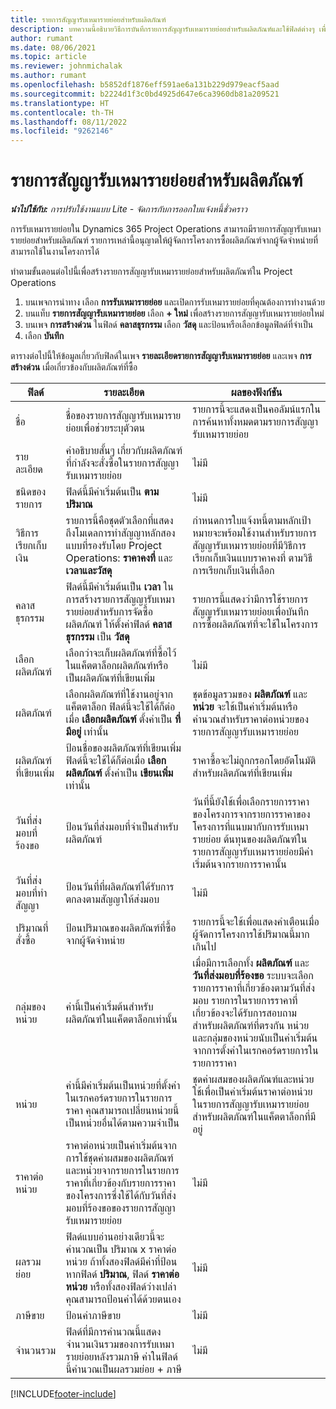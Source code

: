 ```yaml
---
title: รายการสัญญารับเหมารายย่อยสำหรับผลิตภัณฑ์
description: บทความนี้อธิบายวิธีการบันทึกรายการสัญญารับเหมารายย่อยสำหรับผลิตภัณฑ์และใช้ฟิลด์ต่างๆ เพื่อบันทึกการซื้อผลิตภัณฑ์จากผู้จัดจำหน่าย
author: rumant
ms.date: 08/06/2021
ms.topic: article
ms.reviewer: johnmichalak
ms.author: rumant
ms.openlocfilehash: b5852df1876eff591ae6a131b229d979eacf5aad
ms.sourcegitcommit: b2224d1f3c0bd4925d647e6ca3960db81a209521
ms.translationtype: HT
ms.contentlocale: th-TH
ms.lasthandoff: 08/11/2022
ms.locfileid: "9262146"
---
```

# <a name="subcontract-lines-for-products"></a>รายการสัญญารับเหมารายย่อยสำหรับผลิตภัณฑ์

_**นำไปใช้กับ:** การปรับใช้งานแบบ Lite - จัดการกับการออกใบแจ้งหนี้ชั่วคราว_

การรับเหมารายย่อยใน Dynamics 365 Project Operations สามารถมีรายการสัญญารับเหมารายย่อยสำหรับผลิตภัณฑ์ รายการเหล่านี้อนุญาตให้ผู้จัดการโครงการซื้อผลิตภัณฑ์จากผู้จัดจำหน่ายที่สามารถใช้ในงานโครงการได้

ทำตามขั้นตอนต่อไปนี้เพื่อสร้างรายการสัญญารับเหมารายย่อยสำหรับผลิตภัณฑ์ใน Project Operations

1. บนเพจการนำทาง เลือก **การรับเหมารายย่อย** และเปิดการรับเหมารายย่อยที่คุณต้องการทำงานด้วย 
2. บนแท็บ **รายการสัญญารับเหมารายย่อย** เลือก **+ ใหม่** เพื่อสร้างรายการสัญญารับเหมารายย่อยใหม่
3. บนเพจ **การสร้างด่วน** ในฟิลด์ **คลาสธุรกรรม** เลือก **วัสดุ** และป้อนหรือเลือกข้อมูลฟิลด์ที่จำเป็น 
4. เลือก **บันทึก**

ตารางต่อไปนี้ให้ข้อมูลเกี่ยวกับฟิลด์ในเพจ **รายละเอียดรายการสัญญารับเหมารายย่อย** และเพจ **การสร้างด่วน** เมื่อเกี่ยวข้องกับผลิตภัณฑ์ที่ซื้อ

| ฟิลด์ | รายละเอียด | ผลของฟังก์ชัน|
| ----- | ----------- | ----------- |
| ชื่อ | ชื่อของรายการสัญญารับเหมารายย่อยเพื่อช่วยระบุตัวตน |รายการนี้จะแสดงเป็นคอลัมน์แรกในการค้นหาทั้งหมดตามรายการสัญญารับเหมารายย่อย
| รายละเอียด | คำอธิบายสั้นๆ เกี่ยวกับผลิตภัณฑ์ที่กำลังจะสั่งซื้อในรายการสัญญารับเหมารายย่อย | ไม่มี |
| ชนิดของรายการ | ฟิลด์นี้มีค่าเริ่มต้นเป็น **ตามปริมาณ** |ไม่มี |
| วิธีการเรียกเก็บเงิน | รายการนี้คือชุดตัวเลือกที่แสดงถึงโมเดลการทำสัญญาหลักสองแบบที่รองรับโดย Project Operations: **ราคาคงที่** และ **เวลาและวัสดุ** | กำหนดการใบแจ้งหนี้ตามหลักเป้าหมายจะพร้อมใช้งานสำหรับรายการสัญญารับเหมารายย่อยที่มีวิธีการเรียกเก็บเงินแบบราคาคงที่ ตามวิธีการเรียกเก็บเงินที่เลือก |
| คลาสธุรกรรม |ฟิลด์นี้มีค่าเริ่มต้นเป็น **เวลา** ในการสร้างรายการสัญญารับเหมารายย่อยสำหรับการจัดซื้อผลิตภัณฑ์ ให้ตั้งค่าฟิลด์ **คลาสธุรกรรม** เป็น **วัสดุ**  | รายการนี้แสดงว่ามีการใช้รายการสัญญารับเหมารายย่อยเพื่อบันทึกการซื้อผลิตภัณฑ์ที่จะใช้ในโครงการ |
| เลือกผลิตภัณฑ์ | เลือกว่าจะเก็บผลิตภัณฑ์ที่ซื้อไว้ในแค็ตตาล็อกผลิตภัณฑ์หรือเป็นผลิตภัณฑ์ที่เขียนเพิ่ม |ไม่มี |
| ผลิตภัณฑ์ | เลือกผลิตภัณฑ์ที่ใช้งานอยู่จากแค็ตตาล็อก ฟิลด์นี้จะใช้ได้ก็ต่อเมื่อ **เลือกผลิตภัณฑ์** ตั้งค่าเป็น **ที่มีอยู่** เท่านั้น |ชุดข้อมูลรวมของ **ผลิตภัณฑ์** และ **หน่วย** จะใช้เป็นค่าเริ่มต้นหรือคำนวณสำหรับราคาต่อหน่วยของรายการสัญญารับเหมารายย่อย
| ผลิตภัณฑ์ที่เขียนเพิ่ม | ป้อนชื่อของผลิตภัณฑ์ที่เขียนเพิ่ม ฟิลด์นี้จะใช้ได้ก็ต่อเมื่อ **เลือกผลิตภัณฑ์** ตั้งค่าเป็น **เขียนเพิ่ม** เท่านั้น  |ราคาซื้อจะไม่ถูกกรอกโดยอัตโนมัติสำหรับผลิตภัณฑ์ที่เขียนเพิ่ม|
| วันที่ส่งมอบที่ร้องขอ | ป้อนวันที่ส่งมอบที่จำเป็นสำหรับผลิตภัณฑ์| วันที่นี้ยังใช้เพื่อเลือกรายการราคาของโครงการจากรายการราคาของโครงการที่แนบมากับการรับเหมารายย่อย ต้นทุนของผลิตภัณฑ์ในรายการสัญญารับเหมารายย่อยมีค่าเริ่มต้นจากรายการราคานั้น |
| วันที่ส่งมอบที่ทำสัญญา | ป้อนวันที่ที่ผลิตภัณฑ์ได้รับการตกลงตามสัญญาให้ส่งมอบ  |ไม่มี|
| ปริมาณที่สั่งซื้อ | ป้อนปริมาณของผลิตภัณฑ์ที่ซื้อจากผู้จัดจำหน่าย| รายการนี้จะใช้เพื่อแสดงคำเตือนเมื่อผู้จัดการโครงการใช้ปริมาณนี้มากเกินไป|
| กลุ่มของหน่วย | ค่านี้เป็นค่าเริ่มต้นสำหรับผลิตภัณฑ์ในแค็ตตาล็อกเท่านั้น |เมื่อมีการเลือกทั้ง **ผลิตภัณฑ์** และ **วันที่ส่งมอบที่ร้องขอ** ระบบจะเลือกรายการราคาที่เกี่ยวข้องตามวันที่ส่งมอบ รายการในรายการราคาที่เกี่ยวข้องจะได้รับการสอบถามสำหรับผลิตภัณฑ์ที่ตรงกัน หน่วยและกลุ่มของหน่วยนับเป็นค่าเริ่มต้นจากการตั้งค่าในเรกคอร์ดรายการในรายการราคา |
| หน่วย | ค่านี้มีค่าเริ่มต้นเป็นหน่วยที่ตั้งค่าในเรกคอร์ดรายการในรายการราคา คุณสามารถเปลี่ยนหน่วยนี้เป็นหน่วยอื่นได้ตามความจำเป็น| ชุดค่าผสมของผลิตภัณฑ์และหน่วยใช้เพื่อเป็นค่าเริ่มต้นราคาต่อหน่วยในรายการสัญญารับเหมารายย่อยสำหรับผลิตภัณฑ์ในแค็ตตาล็อกที่มีอยู่ |
| ราคาต่อหน่วย | ราคาต่อหน่วยเป็นค่าเริ่มต้นจากการใช้ชุดค่าผสมของผลิตภัณฑ์และหน่วยจากรายการในรายการราคาที่เกี่ยวข้องกับรายการราคาของโครงการซึ่งใช้ได้กับวันที่ส่งมอบที่ร้องขอของรายการสัญญารับเหมารายย่อย  |ไม่มี |
| ผลรวมย่อย | ฟิลด์แบบอ่านอย่างเดียวนี้จะคำนวณเป็น ปริมาณ x ราคาต่อหน่วย ถ้าทั้งสองฟิลด์มีค่าที่ป้อน หากฟิลด์ **ปริมาณ**, ฟิลด์ **ราคาต่อหน่วย** หรือทั้งสองฟิลด์ว่างเปล่า คุณสามารถป้อนค่าได้ด้วยตนเอง  |ไม่มี |
| ภาษีขาย | ป้อนค่าภาษีขาย |ไม่มี |
| จำนวนรวม | ฟิลด์ที่มีการคำนวณนี้แสดงจำนวนเงินรวมของการรับเหมารายย่อยหลังรวมภาษี ค่าในฟิลด์นี้คำนวณเป็นผลรวมย่อย + ภาษี |ไม่มี |


[!INCLUDE[footer-include](../../includes/footer-banner.md)]
